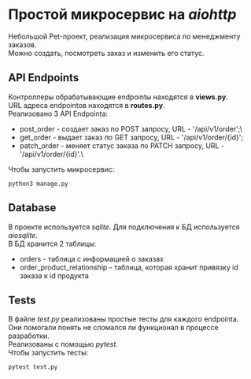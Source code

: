# Простой микросервис на *aiohttp*
Небольшой Pet-проект, реализация микросервиса по менеджменту заказов.\
Можно создать, посмотреть заказ и изменить его статус.
## API Endpoints
Контроллеры обрабатывающие endpointы находятся в **views.py**.\
URL адреса endpointов находятся в **routes.py**.\
Реализовано 3 API Endpointa:
* post_order - создает заказ по POST запросу, URL - '/api/v1/order';\
* get_order - выдает заказ по GET запросу, URL - '/api/v1/order/{id}';
* patch_order - меняет статус заказа по PATCH запросу, URL - '/api/v1/order/{id}'.\

Чтобы запустить микросервис:
```commandline
python3 manage.py
```
## Database
В проекте используется *sqlite*. Для подключения к БД используется *aiosqlite*.\
В БД хранится 2 таблицы:
* orders - таблица с информацией о заказах
* order_product_relationship - таблица, которая хранит привязку id заказа к id продукта
## Tests
В файле *test.py* реализованы простые тесты для каждого endpointa.\
Они помогали понять не сломался ли функционал в процессе разработки.\
Реализованы с помощью *pytest*.\
Чтобы запустить тесты:
```commandline
pytest test.py
```